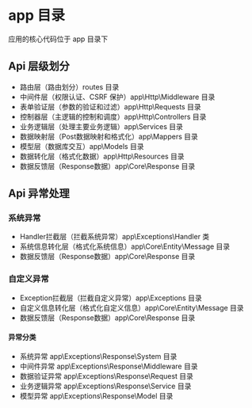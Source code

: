# app 目录
应用的核心代码位于 app 目录下

## Api 层级划分
- 路由层（路由划分）routes 目录
- 中间件层（权限认证、CSRF 保护）app\Http\Middleware 目录
- 表单验证层（参数的验证和过滤）app\Http\Requests 目录
- 控制器层（主逻辑的控制和调度）app\Http\Controllers 目录
- 业务逻辑层（处理主要业务逻辑）app\Services 目录
- 数据映射层（Post数据映射和格式化）app\Mappers 目录
- 模型层（数据库交互）app\Models 目录
- 数据转化层（格式化数据）app\Http\Resources 目录
- 数据反馈层（Response数据）app\Core\Response 目录

## Api 异常处理

### 系统异常
- Handler拦截层（拦截系统异常）app\Exceptions\Handler 类
- 系统信息转化层（格式化系统信息）app\Core\Entity\Message 目录
- 数据反馈层（Response数据）app\Core\Response 目录

### 自定义异常
- Exception拦截层（拦截自定义异常）app\Exceptions 目录
- 自定义信息转化层（格式化自定义信息）app\Core\Entity\Message 目录
- 数据反馈层（Response数据）app\Core\Response 目录

#### 异常分类
- 系统异常 app\Exceptions\Response\System 目录
- 中间件异常 app\Exceptions\Response\Middleware 目录
- 数据验证异常 app\Exceptions\Response\Request 目录
- 业务逻辑异常 app\Exceptions\Response\Service 目录
- 模型异常 app\Exceptions\Response\Model 目录